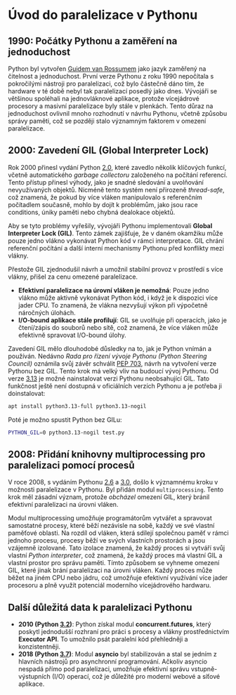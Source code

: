 # Úvod do paralelizace v Pythonu
## 1990: Počátky Pythonu a zaměření na jednoduchost
Python byl vytvořen [Guidem van Rossumem](https://en.wikipedia.org/wiki/Guido_van_Rossum) jako jazyk zaměřený na čitelnost a jednoduchost. První verze Pythonu z roku 1990 nepočítala s pokročilými nástroji pro paralelizaci, což bylo částečně dáno tím, že hardware v té době nebyl tak paralelizací posedlý jako dnes. Vývojáři se většinou spoléhali na jednovláknové aplikace, protože vícejádrové procesory a masivní paralelizace byly stále v plenkách. Tento důraz na jednoduchost ovlivnil mnoho rozhodnutí v návrhu Pythonu, včetně způsobu správy paměti, což se později stalo významným faktorem v omezení paralelizace.

## 2000: Zavedení GIL (Global Interpreter Lock)
Rok 2000 přinesl vydání Python [2.0](https://www.python.org/download/releases/2.0/), které zavedlo několik klíčových funkcí, včetně automatického *garbage collectoru* založeného na počítání referencí. Tento přístup přinesl výhody, jako je snadné sledování a uvolňování nevyužívaných objektů. Nicméně tento systém není přirozeně *thread-safe*, což znamená, že pokud by více vláken manipulovalo s referenčním počítadlem současně, mohlo by dojít k problémům, jako jsou race conditions, úniky paměti nebo chybná dealokace objektů.

Aby se tyto problémy vyřešily, vývojáři Pythonu implementovali **Global Interpreter Lock (GIL)**. Tento zámek zajišťuje, že v daném okamžiku může pouze jedno vlákno vykonávat Python kód v rámci interpretace. GIL chrání referenční počítání a další interní mechanismy Pythonu před konflikty mezi vlákny.

Přestože GIL zjednodušil návrh a umožnil stabilní provoz v prostředí s více vlákny, přišel za cenu omezené paralelizace. 
- **Efektivní paralelizace na úrovní vláken je nemožná**: Pouze jedno vlákno může aktivně vykonávat Python kód, i když je k dispozici více jader CPU. To znamená, že vlákna nezvyšují výkon při výpočetně náročných úlohách.
- **I/O-bound aplikace stále profilují**: GIL se uvolňuje při operacích, jako je čtení/zápis do souborů nebo sítě, což znamená, že více vláken může efektivně spravovat I/O-bound úlohy.

Zavedení GIL mělo dlouhodobé důsledky na to, jak je Python vnímán a používán. Nedávno *Rada pro řízení vývoje Pythonu (Python Steering Council)* oznámila svůj závěr schválit [PEP 703](https://peps.python.org/pep-0703/), návrh na vytvoření verze Pythonu bez GIL. Tento krok má velký vliv na budoucí vývoj Pythonu. Od verze [3.13](https://docs.python.org/3/whatsnew/3.13.html) je možné nainstalovat verzi Pythonu neobsahující GIL. Tato funkčnost ještě není dostupná v oficiálních verzích Pythonu a je potřeba ji doinstalovat:
```bash
apt install python3.13-full python3.13-nogil
```
Poté je možno spustit Python bez GILu:
```bash
PYTHON_GIL=0 python3.13-nogil test.py
```

## 2008: Přidání knihovny multiprocessing pro paralelizaci pomocí procesů
V roce 2008, s vydáním Pythonu [2.6](https://www.python.org/download/releases/2.6/) a [3.0](https://www.python.org/download/releases/3.0/), došlo k významnému kroku v možnosti paralelizace v Pythonu. Byl přidán modul `multiprocessing`. Tento krok měl zásadní význam, protože *obcházel* omezení GIL, který bránil efektivní paralelizaci na úrovni vláken.

Modul multiprocessing umožňuje programátorům vytvářet a spravovat samostatné procesy, které běží nezávisle na sobě, každý ve své vlastní paměťové oblasti. Na rozdíl od vláken, která sdílejí společnou paměť v rámci jednoho procesu, procesy běží ve svých vlastních prostorách a jsou vzájemně izolované. Tato izolace znamená, že každý proces si vytváří svůj vlastní *Python interpreter*, což znamená, že každý proces má vlastní GIL a vlastní prostor pro správu paměti. Tímto způsobem se vyhneme omezení GIL, které jinak brání paralelizaci na úrovni vláken. Každý proces může běžet na jiném CPU nebo jádru, což umožňuje efektivní využívání více jader procesoru a plně využít potenciál moderního vícejádrového hardwaru.

## Další důležitá data k paralelizaci Pythonu
- **2010 (Python [3.2](https://www.python.org/download/releases/3.2/))**: Python získal modul **concurrent.futures**, který poskytl jednodušší rozhraní pro práci s procesy a vlákny prostřednictvím **Executor API**. To umožnilo psát paralelní kód přehledněji a konzistentněji.
- **2018 (Python [3.7](https://www.python.org/downloads/release/python-370/))**: Modul **asyncio** byl stabilizován a stal se jedním z hlavních nástrojů pro asynchronní programování. Ačkoliv asyncio nespadá přímo pod paralelizaci, umožňuje efektivní správu vstupně-výstupních (I/O) operací, což je důležité pro moderní webové a síťové aplikace.